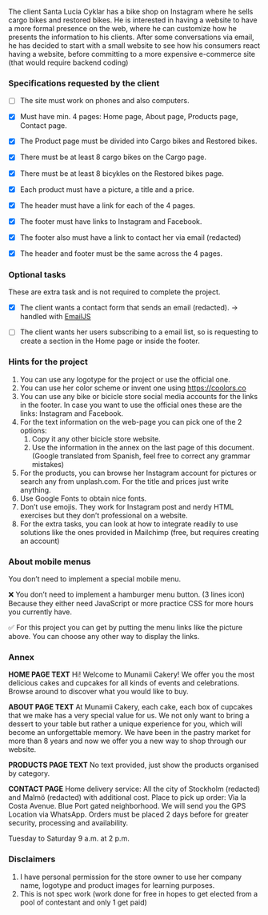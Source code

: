 The client Santa Lucia Cyklar has a bike shop on Instagram where he sells cargo bikes and restored bikes. He is interested in having a website to have a more formal presence on the web, where he can customize how he presents the information to his clients.
After some conversations via email, he has decided to start with a small website to see how his consumers react having a website, before committing to a more expensive e-commerce site (that would require backend coding) 


### Specifications requested by the client

- [ ] The site must work on phones and also computers.
- [X] Must have min. 4 pages: Home page, About page, Products page, Contact page.
- [X] The Product page must be divided into Cargo bikes and Restored bikes.
- [X] There must be at least 8 cargo bikes on the Cargo page.
- [X] There must be at least 8 bicykles on the Restored bikes page.
- [X] Each product must have a picture, a title and a price.
- [X] The header must have a link for each of the 4 pages.
- [X] The footer must have links to Instagram and Facebook.
- [X] The footer also must have a link to contact her via email (redacted)
- [X] The header and footer must be the same across the 4 pages.


### Optional tasks

These are extra task and is not required to complete the project.
- [X] The client wants a contact form that sends an email (redacted). -> handled with [EmailJS](https://www.emailjs.com/)
- [ ] The client wants her users subscribing to a email list, so is requesting to create a section in the Home page or inside the footer.


### Hints for the project

1. You can use any logotype for the project or use the official one.
2. You can use her color scheme or invent one using https://coolors.co
3. You can use any bike or bicicle store social media accounts for the links in the footer. In case you want to use the official ones these are the links: Instagram and Facebook.
4. For the text information on the web-page you can pick one of the 2 options:
	1. Copy it any other bicicle store website.
	2. Use the information in the annex on the last page of this document. (Google translated from Spanish, feel free to correct any grammar mistakes)
5. For the products, you can browse her Instagram account for pictures or search any from unplash.com. For the title and prices just write anything.
6. Use Google Fonts to obtain nice fonts.
7. Don’t use emojis. They work for Instagram post and nerdy HTML exercises but they don’t professional on a website.
8. For the extra tasks, you can look at how to integrate readily to use solutions like the ones provided in Mailchimp (free, but requires creating an account)


### About mobile menus

You don’t need to implement a special mobile menu.

❌ You don’t need to implement a hamburger menu button. (3 lines icon) Because they either need JavaScript or more practice CSS for more hours 
you currently have.

✅ For this project you can get by putting the menu links like the picture above. You can choose any other way to display the links.

### Annex

**HOME PAGE TEXT**
Hi! Welcome to Munamii Cakery! We offer you the most delicious cakes and cupcakes for all kinds of events and celebrations. Browse around to discover what you would like to buy.

**ABOUT PAGE TEXT**
At Munamii Cakery, each cake, each box of cupcakes that we make has a very special value for us. We not only want to bring a dessert to your table but rather a unique experience for you, which will become an unforgettable memory. We have been in the pastry market for more than 8 years and now we offer you a new way to shop through our website.

**PRODUCTS PAGE TEXT**
No text provided, just show the products organised by category.

**CONTACT PAGE**
Home delivery service: All the city of Stockholm (redacted) and Malmö (redacted) with additional cost.
Place to pick up order: Via la Costa Avenue. Blue Port gated neighborhood. We will send you the GPS Location via WhatsApp.
Orders must be placed 2 days before for greater security, processing and availability.

Tuesday to Saturday
9 a.m. at 2 p.m.


### Disclaimers

1. I have personal permission for the store owner to use her company name, logotype and product images for learning purposes.
2. This is not spec work (work done for free in hopes to get elected from a pool of contestant and only 1 get paid)